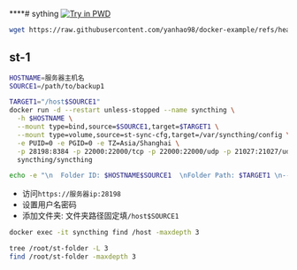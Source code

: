****# sything
[![Try in PWD](https://raw.githubusercontent.com/play-with-docker/stacks/master/assets/images/button.png)](http://play-with-docker.com?stack=https://raw.githubusercontent.com/yanhao98/docker-example/refs/heads/main/stacks/sything/docker-compose-pwd.yml)
```bash
wget https://raw.githubusercontent.com/yanhao98/docker-example/refs/heads/main/stacks/sything/docker-compose.yml && docker-compose up -d
```

## st-1
```bash
HOSTNAME=服务器主机名
SOURCE1=/path/to/backup1

TARGET1="/host$SOURCE1"
docker run -d --restart unless-stopped --name syncthing \
  -h $HOSTNAME \
  --mount type=bind,source=$SOURCE1,target=$TARGET1 \
  --mount type=volume,source=st-sync-cfg,target=/var/syncthing/config \
  -e PUID=0 -e PGID=0 -e TZ=Asia/Shanghai \
  -p 28198:8384 -p 22000:22000/tcp -p 22000:22000/udp -p 21027:21027/udp \
  syncthing/syncthing

echo -e "\n  Folder ID: $HOSTNAME$SOURCE1  \nFolder Path: $TARGET1 \n----- \n/host/root/st-folder/$HOSTNAME(change-it)/root/_docker-stacks"
```

- 访问`https://服务器ip:28198`
- 设置用户名密码
- 添加文件夹: 文件夹路径固定填`/host$SOURCE1`

```bash
docker exec -it syncthing find /host -maxdepth 3

tree /root/st-folder -L 3
find /root/st-folder -maxdepth 3
```